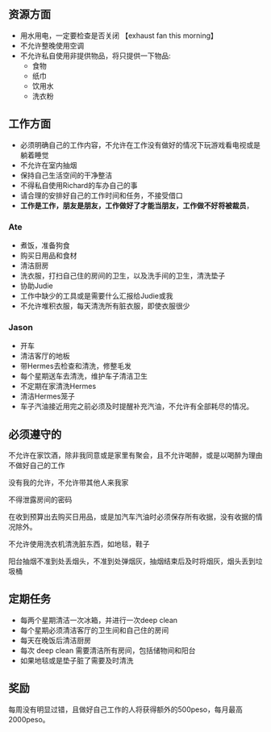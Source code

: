 

## 资源方面

- 用水用电，一定要检查是否关闭 【exhaust fan this morning】
- 不允许整晚使用空调
- 不允许私自使用非提供物品，将只提供一下物品:
  - 食物
  - 纸巾
  - 饮用水
  - 洗衣粉

## 工作方面

- 必须明确自己的工作内容，不允许在工作没有做好的情况下玩游戏看电视或是躺着睡觉
- 不允许在室内抽烟
- 保持自己生活空间的干净整洁
- 不得私自使用Richard的车办自己的事
- 请合理的安排好自己的工作时间和任务，不接受借口
- **工作是工作，朋友是朋友，工作做好了才能当朋友，工作做不好将被裁员**，

### Ate

- 煮饭，准备狗食
- 购买日用品和食材
- 清洁厨房
- 洗衣服，打扫自己住的房间的卫生，以及洗手间的卫生，清洗垫子
- 协助Judie
- 工作中缺少的工具或是需要什么汇报给Judie或我
- 不允许堆积衣服，每天清洗所有脏衣服，即使衣服很少

### Jason

- 开车
- 清洁客厅的地板
- 带Hermes去检查和清洗，修整毛发
- 每个星期送车去清洗，维护车子清洁卫生
- 不定期在家清洗Hermes
- 清洁Hermes笼子
- 车子汽油接近用完之前必须及时提醒补充汽油，不允许有全部耗尽的情况。

## 必须遵守的

不允许在家饮酒，除非我同意或是家里有聚会，且不允许喝醉，或是以喝醉为理由不做好自己的工作

没有我的允许，不允许带其他人来我家

不得泄露房间的密码

在收到预算出去购买日用品，或是加汽车汽油时必须保存所有收据，没有收据的情况除外。

不允许使用洗衣机清洗脏东西，如地毯，鞋子

阳台抽烟不准到处丢烟头，不准到处弹烟灰，抽烟结束后及时将烟灰，烟头丢到垃圾桶

## 定期任务

- 每两个星期清洁一次冰箱，并进行一次deep clean
- 每个星期必须清洁客厅的卫生间和自己住的房间
- 每天在晚饭后清洁厨房
- 每次 deep clean 需要清洁所有房间，包括储物间和阳台
- 如果地毯或是垫子脏了需要及时清洗

## 奖励

每周没有明显过错，且做好自己工作的人将获得额外的500peso，每月最高2000peso。



